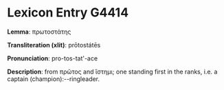 # Lexicon Entry G4414

**Lemma**: πρωτοστάτης

**Transliteration (xlit)**: prōtostátēs

**Pronunciation**: pro-tos-tat'-ace

**Description**:
from πρῶτος and ἵστημι; one standing first in the ranks, i.e. a captain (champion):--ringleader.
